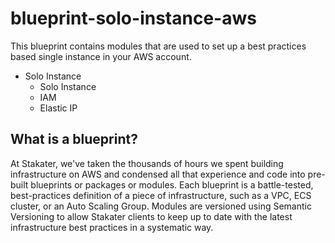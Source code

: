 # blueprint-solo-instance-aws
This blueprint contains modules that are used to set up a best practices based single instance in your AWS account.

- Solo Instance
  - Solo Instance
  - IAM
  - Elastic IP

## What is a blueprint?

At Stakater, we've taken the thousands of hours we spent building infrastructure on AWS and condensed all that experience and code into pre-built blueprints or packages or modules. Each blueprint is a battle-tested, best-practices definition of a piece of infrastructure, such as a VPC, ECS cluster, or an Auto Scaling Group. Modules are versioned using Semantic Versioning to allow Stakater clients to keep up to date with the latest infrastructure best practices in a systematic way.
